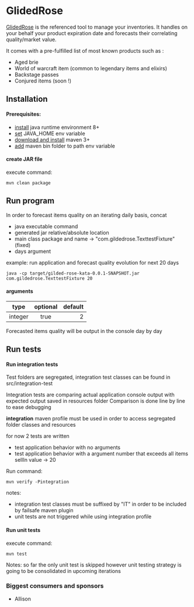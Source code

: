 # GlidedRose

[GlidedRose](https://github.com/emilybache/GildedRose-Refactoring-Kata)
is the referenced tool to manage your inventories. It handles on your behalf your product expiration date and forecasts
their correlating quality/market value.

It comes with a pre-fulfilled list of most known products such as :

- Aged brie
- World of warcraft item (common to legendary items and elixirs)
- Backstage passes
- Conjured items (soon !)

## Installation

#### Prerequisites:

- [install](https://www.oracle.com/java/technologies/javase-jre8-downloads.html) java runtime environment 8+
- [set](https://docs.oracle.com/cd/E19182-01/821-0917/inst_jdk_javahome_t/index.html) JAVA_HOME env variable
- [download and install](https://maven.apache.org/download.cgi) maven 3+
- [add](https://www.baeldung.com/install-maven-on-windows-linux-mac) maven bin folder to path env variable

#### create JAR file

execute command:

```
mvn clean package
```

## Run program

In order to forecast items quality on an iterating daily basis, concat

- java executable command
- generated jar relative/absolute location
- main class package and name -> "com.gildedrose.TexttestFixture" (fixed)
- days argument

example: run application and forecast quality evolution for next 20 days

```
java -cp target/gilded-rose-kata-0.0.1-SNAPSHOT.jar com.gildedrose.TexttestFixture 20
```

#### arguments

| type    | optional |  default |
|:-------:|:--------:|---------:|
| integer | true     | 2        |

Forecasted items quality will be output in the console day by day

## Run tests

#### Run integration tests

Test folders are segregated, integration test classes can be found in src/integration-test

Integration tests are comparing actual application console output with expected output saved in resources folder
Comparison is done line by line to ease debugging

**integration** maven profile must be used in order to access segregated folder classes and resources

for now 2 tests are written

- test application behavior with no arguments
- test application behavior with a argument number that exceeds all items sellIn value -> 20

Run command:

```
mvn verify -Pintegration
```

notes:

- integration test classes must be suffixed by "IT" in order to be included by failsafe maven plugin
- unit tests are not triggered while using integration profile

#### Run unit tests

execute command:

```
mvn test
```

Notes: so far the only unit test is skipped however unit testing strategy is going to be consolidated in upcoming
iterations

### Biggest consumers and sponsors

- Allison
